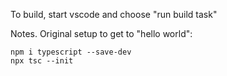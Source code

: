 To build, start vscode and choose "run build task"

Notes.  Original setup to get to "hello world":

    npm i typescript --save-dev
    npx tsc --init


